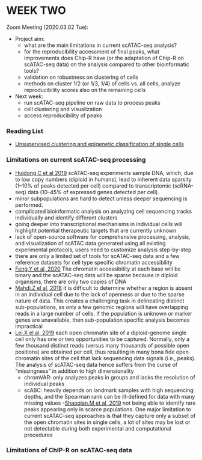 # WEEK TWO

Zoom Meeting (2020.03.02 Tue): 
- Project aim: 
  - what are the main limitations in current scATAC-seq analysis?
  - for the reproducibility accessment of final peaks, what improvements does Chip-R have (or the adaptation of Chip-R on scATAC-seq data) on the analysis compared to other bioinformatic tools?
  - validation on robustness on clustering of cells
  - methods on cluster 1/2 (or 1/3, 1/4) of cells vs. all cells, analyze reproducibility scores also on the remaining cells
- Next week:
  - run scATAC-seq pipeline on raw data to process peaks
  - cell clustering and visualization
  - access reproducibility of peaks

### Reading List

- [Unsupervised clustering and epigenetic classification of single cells](https://www.nature.com/articles/s41467-018-04629-3)




### Limitations on current scATAC-seq processing
 - [Huidong.C et al 2019](https://genomebiology.biomedcentral.com/articles/10.1186/s13059-019-1854-5) scATAC-seq experiments sample DNA, which, due to low copy numbers (diploid in humans), lead to inherent data sparsity (1–10% of peaks detected per cell) compared to transcriptomic (scRNA-seq) data (10–45% of expressed genes detected per cell).
 - minor subpopulations are hard to detect unless deeper sequencing is performed.
 - complicated bioinformatic analysis on analyzing cell sequencing tracks individually and identify different clusters
 - going deeper into transcriptional mechanisms in individual cells will highlight potential therapeutic targets that are currently unknown
 - lack of open-source software for comprehensive processing, analysis, and visualization of scATAC data generated using all existing experimental protocols, users need to customize analysis step-by-step
 - there are only a limited set of tools for scATAC-seq data and a few reference datasets for cell type specific chromatin accessibility
 - [Feng.Y et al, 2020](https://genomebiology.biomedcentral.com/articles/10.1186/s13059-020-1929-3)  The chromatin accessibility at each base will be binary and the scATAC-seq data will be sparse because in diploid organisms, there are only two copies of DNA
 - [Mahdi.Z el al, 2018](https://www.nature.com/articles/s41467-018-04629-3) it is difficult to determine whether a region is absent in an individual cell due to the lack of openness or due to the sparse nature of data. This creates a challenging task in delineating distinct sub-populations, as only a few genomic regions will have overlapping reads in a large number of cells. If the population is unknown or marker genes are unavailable, then sub-population specific analysis becomes impractical
 - [Lei.X el al, 2019](https://www.nature.com/articles/s41467-019-12630-7) each open chromatin site of a diploid-genome single cell only has one or two opportunities to be captured. Normally, only a few thousand distinct reads (versus many thousands of possible open positions) are obtained per cell, thus resulting in many bona fide open chromatin sites of the cell that lack sequencing data signals (i.e., peaks). The analysis of scATAC-seq data hence suffers from the curse of “missingness” in addition to high dimensionality
   - chromVAR: only analyzes peaks in groups and lacks the resolution of individual peaks
   - scABC: heavily depends on landmark samples with high sequencing depths, and the Spearman rank can be ill-defined for data with many missing values
 -[Shaoqian.M et al, 2019](https://link.springer.com/article/10.1186/s43556-020-00009-w) not being able to identify rare peaks appearing only in scarce populations. One major limitation to current scATAC-seq approaches is that they capture only a subset of the open chromatin sites in single cells, a lot of sites may be lost or not detectable during both experimental and computational procedures




### Limitations of ChIP-R on scATAC-seq data





